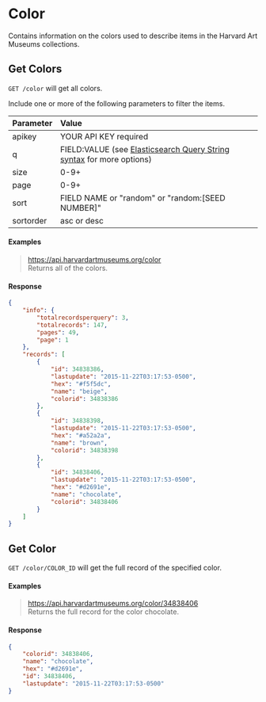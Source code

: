 # Color

Contains information on the colors used to describe items in the Harvard Art Museums collections.

## Get Colors

`GET /color` will get all colors.

Include one or more of the following parameters to filter the items.

| Parameter | Value |
| :--------- | :----- |
| apikey | YOUR API KEY required |
| q | FIELD:VALUE (see [Elasticsearch Query String syntax](https://www.elastic.co/guide/en/elasticsearch/reference/7.17/query-dsl-query-string-query.html) for more options) |
| size | 0-9+ |
| page | 0-9+ |
| sort | FIELD NAME or "random" or "random:[SEED NUMBER]" |
| sortorder | asc or desc |

#### Examples

> https://api.harvardartmuseums.org/color  
> Returns all of the colors. 

#### Response

```json
{
    "info": {
        "totalrecordsperquery": 3,
        "totalrecords": 147,
        "pages": 49,
        "page": 1
    },
    "records": [
        {
            "id": 34838386,
            "lastupdate": "2015-11-22T03:17:53-0500",
            "hex": "#f5f5dc",
            "name": "beige",
            "colorid": 34838386
        },
        {
            "id": 34838398,
            "lastupdate": "2015-11-22T03:17:53-0500",
            "hex": "#a52a2a",
            "name": "brown",
            "colorid": 34838398
        },
        {
            "id": 34838406,
            "lastupdate": "2015-11-22T03:17:53-0500",
            "hex": "#d2691e",
            "name": "chocolate",
            "colorid": 34838406
        }
    ]
}
```

## Get Color

`GET /color/COLOR_ID` will get the full record of the specified color.

#### Examples

> https://api.harvardartmuseums.org/color/34838406  
> Returns the full record for the color chocolate.  

#### Response

```json
{
    "colorid": 34838406,
    "name": "chocolate",
    "hex": "#d2691e",
    "id": 34838406,
    "lastupdate": "2015-11-22T03:17:53-0500"
}
```